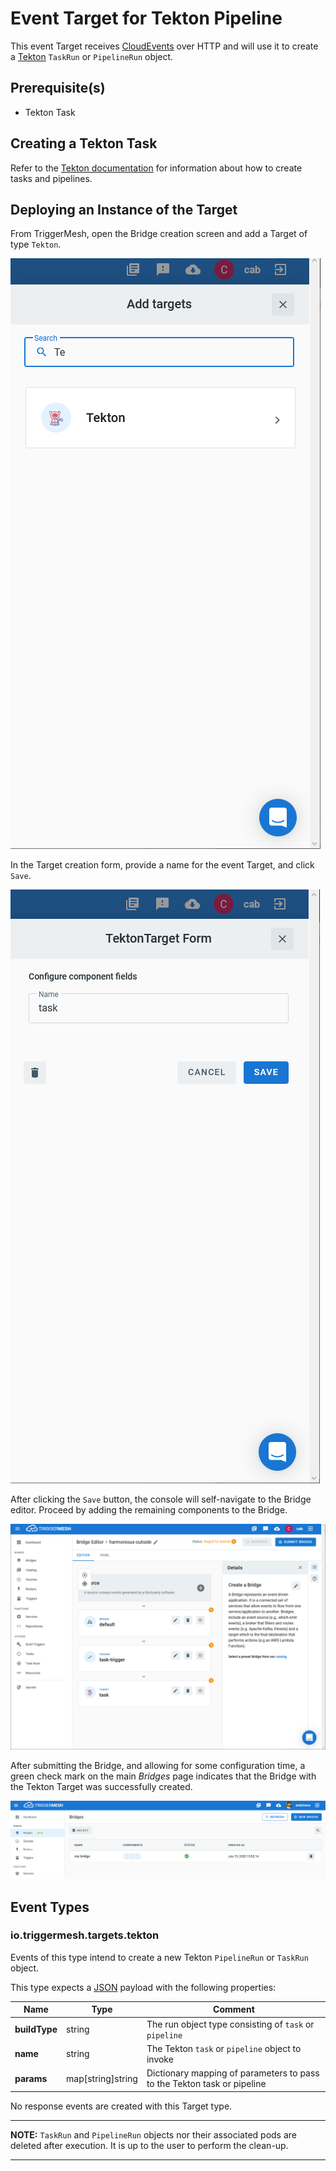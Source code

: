 # Event Target for Tekton Pipeline

This event Target receives [CloudEvents][ce] over HTTP and will use it to
create a [Tekton][tekton] `TaskRun` or `PipelineRun` object.

## Prerequisite(s)

- Tekton Task

## Creating a Tekton Task

Refer to the [Tekton documentation][tekton] for information about how to create
tasks and pipelines.

## Deploying an Instance of the Target

From TriggerMesh, open the Bridge creation screen and add a Target of type `Tekton`.

![Adding a Tekton Target](../../assets/images/tekton-target/bridge-create-1.png)

In the Target creation form, provide a name for the event Target, and click `Save`.

![Tekton Target form](../../assets/images/tekton-target/bridge-create-2.png)

After clicking the `Save` button, the console will self-navigate to the Bridge editor. Proceed by adding the remaining components to the Bridge.

![Bridge overview](../../assets/images/tekton-target/bridge-create-3.png)

After submitting the Bridge, and allowing for some configuration time, a green check mark on the main _Bridges_ page indicates that the Bridge with the Tekton Target was successfully created.

![Bridge status](../../assets/images/bridge-status-green.png)

## Event Types

### io.triggermesh.targets.tekton

Events of this type intend to create a new Tekton `PipelineRun` or `TaskRun` object.

This type expects a [JSON][ce-jsonformat] payload with the following properties:

| Name  |  Type |  Comment |
|---|---|---|
| **buildType**| string  |  The run object type consisting of `task` or `pipeline` |
| **name** |  string | The Tekton `task` or `pipeline` object to invoke  |
| **params**| map[string]string | Dictionary mapping of parameters to pass to the Tekton task or pipeline|

No response events are created with this Target type.

---
**NOTE:**
`TaskRun` and `PipelineRun` objects nor their associated pods are deleted after execution.
It is up to the user to perform the clean-up.

---

[ce]: https://cloudevents.io/
[ce-jsonformat]: https://github.com/cloudevents/spec/blob/v1.0/json-format.md
[tekton]: https://tekton.dev/
